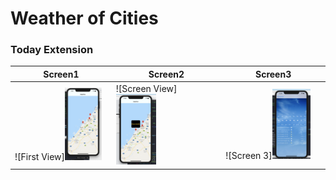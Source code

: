 # Weather of Cities 

### Today Extension
|   Screen1  |    Screen2    |  Screen3   |
|--------------|-------------|-------------|
|![First View]<img src="s1.png" width="40%" alt="Weather View"/>|![Screen View]<img src="s2.png" width="40%" alt="Weather View"/>|![Screen 3]<img src="s3.png" width="40%" alt="Weather View"/>|
